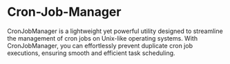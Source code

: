 # Cron-Job-Manager
CronJobManager is a lightweight yet powerful utility designed to streamline the management of cron jobs on Unix-like operating systems. With CronJobManager, you can effortlessly prevent duplicate cron job executions, ensuring smooth and efficient task scheduling.
